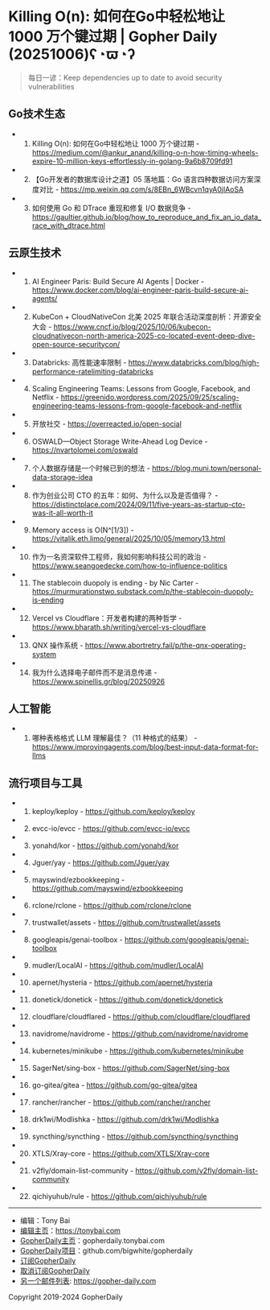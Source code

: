 # Killing O(n): 如何在Go中轻松地让 1000 万个键过期 | Gopher Daily (20251006)ʕ◔ϖ◔ʔ

>每日一谚：Keep dependencies up to date to avoid security vulnerabilities

## Go技术生态


- 1. Killing O(n): 如何在Go中轻松地让 1000 万个键过期 - https://medium.com/@ankur_anand/killing-o-n-how-timing-wheels-expire-10-million-keys-effortlessly-in-golang-9a6b8709fd91

- 2. 【Go开发者的数据库设计之道】05 落地篇：Go 语言四种数据访问方案深度对比 - https://mp.weixin.qq.com/s/8EBn_6WBcvn1qyA0jlAoSA

- 3. 如何使用 Go 和 DTrace 重现和修复 I/O 数据竞争 - https://gaultier.github.io/blog/how_to_reproduce_and_fix_an_io_data_race_with_dtrace.html


## 云原生技术


- 1. AI Engineer Paris: Build Secure AI Agents | Docker - https://www.docker.com/blog/ai-engineer-paris-build-secure-ai-agents/

- 2. KubeCon &#43; CloudNativeCon 北美 2025 年联合活动深度剖析：开源安全大会 - https://www.cncf.io/blog/2025/10/06/kubecon-cloudnativecon-north-america-2025-co-located-event-deep-dive-open-source-securitycon/

- 3. Databricks: 高性能速率限制 - https://www.databricks.com/blog/high-performance-ratelimiting-databricks

- 4. Scaling Engineering Teams: Lessons from Google, Facebook, and Netflix - https://greenido.wordpress.com/2025/09/25/scaling-engineering-teams-lessons-from-google-facebook-and-netflix

- 5. 开放社交 - https://overreacted.io/open-social

- 6. OSWALD—Object Storage Write-Ahead Log Device - https://nvartolomei.com/oswald

- 7. 个人数据存储是一个时候已到的想法 - https://blog.muni.town/personal-data-storage-idea

- 8. 作为创业公司 CTO 的五年：如何、为什么以及是否值得？ - https://distinctplace.com/2024/09/11/five-years-as-startup-cto-was-it-all-worth-it

- 9. Memory access is O(N^[1/3]) - https://vitalik.eth.limo/general/2025/10/05/memory13.html

- 10. 作为一名资深软件工程师，我如何影响科技公司的政治 - https://www.seangoedecke.com/how-to-influence-politics

- 11. The stablecoin duopoly is ending - by Nic Carter - https://murmurationstwo.substack.com/p/the-stablecoin-duopoly-is-ending

- 12. Vercel vs Cloudflare：开发者构建的两种哲学 - https://www.bharath.sh/writing/vercel-vs-cloudflare

- 13. QNX 操作系统 - https://www.abortretry.fail/p/the-qnx-operating-system

- 14. 我为什么选择电子邮件而不是消息传递 - https://www.spinellis.gr/blog/20250926


## 人工智能


- 1. 哪种表格格式 LLM 理解最佳？（11 种格式的结果） - https://www.improvingagents.com/blog/best-input-data-format-for-llms


## 流行项目与工具


- 1. keploy/keploy - https://github.com/keploy/keploy

- 2. evcc-io/evcc - https://github.com/evcc-io/evcc

- 3. yonahd/kor - https://github.com/yonahd/kor

- 4. Jguer/yay - https://github.com/Jguer/yay

- 5. mayswind/ezbookkeeping - https://github.com/mayswind/ezbookkeeping

- 6. rclone/rclone - https://github.com/rclone/rclone

- 7. trustwallet/assets - https://github.com/trustwallet/assets

- 8. googleapis/genai-toolbox - https://github.com/googleapis/genai-toolbox

- 9. mudler/LocalAI - https://github.com/mudler/LocalAI

- 10. apernet/hysteria - https://github.com/apernet/hysteria

- 11. donetick/donetick - https://github.com/donetick/donetick

- 12. cloudflare/cloudflared - https://github.com/cloudflare/cloudflared

- 13. navidrome/navidrome - https://github.com/navidrome/navidrome

- 14. kubernetes/minikube - https://github.com/kubernetes/minikube

- 15. SagerNet/sing-box - https://github.com/SagerNet/sing-box

- 16. go-gitea/gitea - https://github.com/go-gitea/gitea

- 17. rancher/rancher - https://github.com/rancher/rancher

- 18. drk1wi/Modlishka - https://github.com/drk1wi/Modlishka

- 19. syncthing/syncthing - https://github.com/syncthing/syncthing

- 20. XTLS/Xray-core - https://github.com/XTLS/Xray-core

- 21. v2fly/domain-list-community - https://github.com/v2fly/domain-list-community

- 22. qichiyuhub/rule - https://github.com/qichiyuhub/rule


----

- 编辑：Tony Bai
- [编辑主页](https://tonybai.com)：https://tonybai.com
- [GopherDaily主页](https://gopherdaily.tonybai.com)：gopherdaily.tonybai.com
- [GopherDaily项目](https://github.com/bigwhite/gopherdaily)：github.com/bigwhite/gopherdaily
- [订阅GopherDaily](https://gopherdaily.tonybai.com/subscribe)
- [取消订阅GopherDaily](https://gopherdaily.tonybai.com/unsubscribe)
- [另一个邮件列表](https://gopher-daily.com): https://gopher-daily.com

Copyright 2019-2024 GopherDaily
